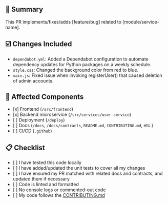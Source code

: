 ## 📌 Summary

<!-- Describe what your PR does in 1-3 sentences -->

<!-- Link to related issue if applicable -->

This PR implements/fixes/adds \[feature/bug] related to \[module/service-name].

## ☑️ Changes Included

<!-- Put informative description that explains why a change is made instead of just "updated main.js" -->

* `dependabot.yml`: Added a Dependabot configuration to automate dependency updates for Python packages on a weekly schedule.
* `style.css`: Changed the background color from red to blue.
* `main.js`: Fixed issue when invoking registerUser() that caused deletion of admin accounts.

## 📂 Affected Components

<!-- Tick what parts of the project are affected by your PR -->

* \[x] Frontend (`/src/frontend`)
* \[x] Backend microservice (`/src/services/user-service`)
* \[ ] Deployment (`/deploy`)
* \[ ] Docs (`/docs`, `/docs/contracts`, `README.md`, `CONTRIBUTING.md`, etc.)
* \[ ] CI/CD (`.github`)

## 📋 Checklist

<!-- You must have done this before opening a PR -->

* \[ ] I have tested this code locally
* \[ ] I have added/updated the unit tests to cover all my changes
* \[ ] I have ensured my PR matched with related docs and contracts, and updated them if necessary
* \[ ] Code is linted and formatted
* \[ ] No console logs or commented-out code
* \[ ] My code follows the [CONTRIBUTING.md](/CONTRIBUTING.md)
